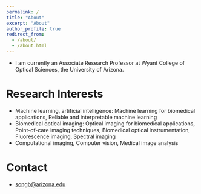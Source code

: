 ```yaml
---
permalink: /
title: "About"
excerpt: "About"
author_profile: true
redirect_from: 
  - /about/
  - /about.html
---
```




* I am currently an Associate Research Professor at Wyant College of Optical Sciences, the University of Arizona.

Research Interests
======
* Machine learning, artificial intelligence: Machine learning for biomedical applications, Reliable and interpretable machine learning
* Biomedical optical imaging: Optical imaging for biomedical applications, Point-of-care imaging techniques, Biomedical optical instrumentation, Fluorescence imaging, Spectral imaging
* Computational imaging, Computer vision, Medical image analysis

Contact
======
* songb@arizona.edu
